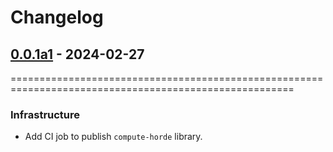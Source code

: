 # Changelog

<!-- towncrier release notes start -->

## [0.0.1a1](https://github.com/backend-developers-ltd/ComputeHorde/releases/tag/v0.0.1a1) - 2024-02-27
=======================================================================================================

### Infrastructure

- Add CI job to publish `compute-horde` library.
